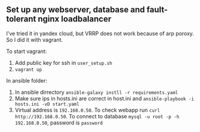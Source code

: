 ## Set up any webserver, database and fault-tolerant nginx loadbalancer

I've tried it in yandex cloud, but VRRP does not work because of arp poroxy. So I did it with vagrant.

To start vagrant: 

1. Add public key for ssh in `user_setup.sh`
2. `vagrant up`

In ansible folder: 

1. In ansible dirrectory `ansible-galaxy instll -r requirements.yaml`  
2. Make sure ips in hosts.ini are correct in host.ini and `ansible-playbook -i hosts.ini -vD start.yaml`
3. Virtual address is `192.168.0.50`. To check webapp run `curl http://192.168.0.50`. To connect to database `mysql -u root -p -h 192.168.0.50`, password is `password`